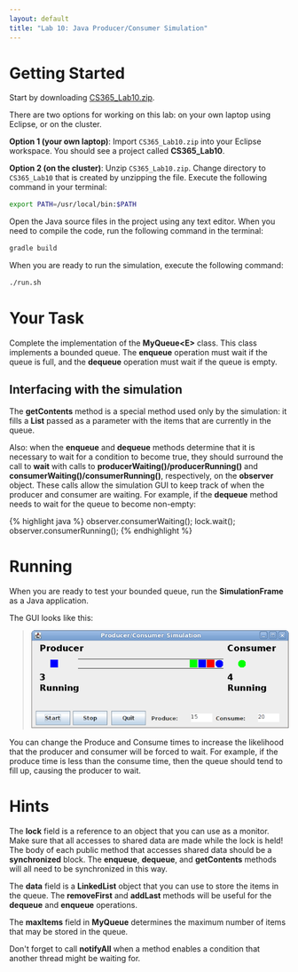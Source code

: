 ```yaml
---
layout: default
title: "Lab 10: Java Producer/Consumer Simulation"
---
```


Getting Started
===============

Start by downloading [CS365\_Lab10.zip](CS365_Lab10.zip).

There are two options for working on this lab: on your own laptop using Eclipse, or on the cluster.

**Option 1 (your own laptop)**:  Import `CS365_Lab10.zip` into your Eclipse workspace. You should see a project called **CS365\_Lab10**.

**Option 2 (on the cluster)**: Unzip `CS365_Lab10.zip`.  Change directory to `CS365_Lab10` that is created by unzipping the file.  Execute the following command in your terminal:

```bash
export PATH=/usr/local/bin:$PATH
```

Open the Java source files in the project using any text editor.  When you need to compile the code, run the following command in the terminal:

```bash
gradle build
```

When you are ready to run the simulation, execute the following command:

```bash
./run.sh
```

Your Task
=========

Complete the implementation of the **MyQueue&lt;E&gt;** class. This class implements a bounded queue. The **enqueue** operation must wait if the queue is full, and the **dequeue** operation must wait if the queue is empty.

Interfacing with the simulation
-------------------------------

The **getContents** method is a special method used only by the simulation: it fills a **List** passed as a parameter with the items that are currently in the queue.

Also: when the **enqueue** and **dequeue** methods determine that it is necessary to wait for a condition to become true, they should surround the call to **wait** with calls to **producerWaiting()/producerRunning()** and **consumerWaiting()/consumerRunning()**, respectively, on the **observer** object. These calls allow the simulation GUI to keep track of when the producer and consumer are waiting. For example, if the **dequeue** method needs to wait for the queue to become non-empty:

{% highlight java %}
observer.consumerWaiting();
lock.wait();
observer.consumerRunning();
{% endhighlight %}

Running
=======

When you are ready to test your bounded queue, run the **SimulationFrame** as a Java application.

The GUI looks like this:

> ![image](img/prodCons.png)

You can change the Produce and Consume times to increase the likelihood that the producer and consumer will be forced to wait. For example, if the produce time is less than the consume time, then the queue should tend to fill up, causing the producer to wait.

Hints
=====

The **lock** field is a reference to an object that you can use as a monitor. Make sure that all accesses to shared data are made while the lock is held! The body of each public method that accesses shared data should be a **synchronized** block. The **enqueue**, **dequeue**, and **getContents** methods will all need to be synchronized in this way.

The **data** field is a **LinkedList** object that you can use to store the items in the queue. The **removeFirst** and **addLast** methods will be useful for the **dequeue** and **enqueue** operations.

The **maxItems** field in **MyQueue** determines the maximum number of items that may be stored in the queue.

Don't forget to call **notifyAll** when a method enables a condition that another thread might be waiting for.

